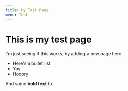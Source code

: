 ```yaml
---
title: My Test Page
menu: Test
---
```


# This is my test page

I'm just seeing if this works, by adding a new page here.

- Here's a bullet list
- Yay
- Hooory

And some **bold text** to.
